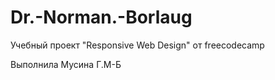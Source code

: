 # Dr.-Norman.-Borlaug

Учебный проект "Responsive Web Design" от freecodecamp

Выполнила Мусина Г.М-Б
